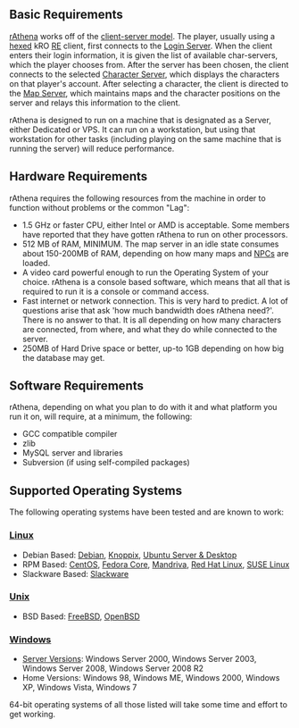 
Basic Requirements
------------------

[rAthena](rAthena) works off of the [client-server model](http://en.wikipedia.org/wiki/Client–server_model). The player, usually using a [hexed](Hexing) kRO [RE](Renewal) client, first connects to the [Login Server](Login-Server). When the client enters their login information, it is given the list of available char-servers, which the player chooses from. After the server has been chosen, the client connects to the selected [Character Server](Character-Server), which displays the characters on that player's account. After selecting a character, the client is directed to the [Map Server](Map-Server), which maintains maps and the character positions on the server and relays this information to the client.

rAthena is designed to run on a machine that is designated as a Server, either Dedicated or VPS. It can run on a workstation, but using that workstation for other tasks (including playing on the same machine that is running the server) will reduce performance.

Hardware Requirements
---------------------

rAthena requires the following resources from the machine in order to function without problems or the common "Lag":

-   1.5 GHz or faster CPU, either Intel or AMD is acceptable. Some members have reported that they have gotten rAthena to run on other processors.
-   512 MB of RAM, MINIMUM. The map server in an idle state consumes about 150-200MB of RAM, depending on how many maps and [NPCs](NPC) are loaded.
-   A video card powerful enough to run the Operating System of your choice. rAthena is a console based software, which means that all that is required to run it is a console or command access.
-   Fast internet or network connection. This is very hard to predict. A lot of questions arise that ask 'how much bandwidth does rAthena need?'. There is no answer to that. It is all depending on how many characters are connected, from where, and what they do while connected to the server.
-   250MB of Hard Drive space or better, up-to 1GB depending on how big the database may get.

Software Requirements
---------------------

rAthena, depending on what you plan to do with it and what platform you run it on, will require, at a minimum, the following:

-   GCC compatible compiler
-   zlib
-   MySQL server and libraries
-   Subversion (if using self-compiled packages)

Supported Operating Systems
---------------------------

The following operating systems have been tested and are known to work:

### [Linux](http://en.wikipedia.org/wiki/Linux)

-   Debian Based: [Debian](http://www.debian.org/), [Knoppix](http://www.knoppix.net/), [Ubuntu Server & Desktop](http://www.ubuntu.com/)
-   RPM Based: [CentOS](http://www.centos.org/), [Fedora Core](http://fedoraproject.org/), [Mandriva](http://www2.mandriva.com/), [Red Hat Linux](http://www.redhat.com/rhel/), [SUSE Linux](http://www.novell.com/linux/)
-   Slackware Based: [Slackware](http://www.slackware.com/)

### [Unix](http://en.wikipedia.org/wiki/Unix)

-   BSD Based: [FreeBSD](http://www.freebsd.org/), [OpenBSD](http://www.openbsd.org/)

### [Windows](http://en.wikipedia.org/wiki/Microsoft_Windows)

-   [Server Versions](http://en.wikipedia.org/wiki/Windows_Server): Windows Server 2000, Windows Server 2003, Windows Server 2008, Windows Server 2008 R2
-   Home Versions: Windows 98, Windows ME, Windows 2000, Windows XP, Windows Vista, Windows 7

64-bit operating systems of all those listed will take some time and effort to get working.